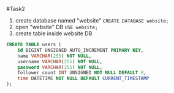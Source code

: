 #Task2
1. create database named "website"
`CREATE DATABASE website;`
2. open "website" DB
`USE website;`
3. create table inside website DB
```sql
CREATE TABLE users (
    id BIGINT UNSIGNED AUTO_INCREMENT PRIMARY KEY,
    name VARCHAR(255) NOT NULL,
    username VARCHAR(255) NOT NULL,
    password VARCHAR(255) NOT NULL,
    follower_count INT UNSIGNED NOT NULL DEFAULT 0,
    time DATETIME NOT NULL DEFAULT CURRENT_TIMESTAMP
);
```
